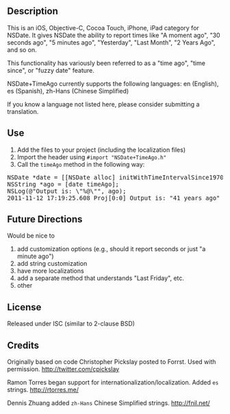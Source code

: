 ## Description

This is an iOS, Objective-C, Cocoa Touch, iPhone, iPad category for NSDate. It gives NSDate the ability to report times like "A moment ago", "30 seconds ago", "5 minutes ago", "Yesterday", "Last Month", "2 Years Ago", and so on.

This functionality has variously been referred to as a "time ago", "time since", or "fuzzy date" feature.

NSDate+TimeAgo currently supports the following languages: en (English), es (Spanish), zh-Hans (Chinese Simplified)

If you know a language not listed here, please consider submitting a translation.

## Use

1.  Add the files to your project (including the localization files)
2.  Import the header using  `#import "NSDate+TimeAgo.h"`
3.  Call the `timeAgo` method in the following way:

<pre>
NSDate *date = [[NSDate alloc] initWithTimeIntervalSince1970:0]
NSString *ago = [date timeAgo];
NSLog(@"Output is: \"%@\"", ago);
2011-11-12 17:19:25.608 Proj[0:0] Output is: "41 years ago"
</pre>

## Future Directions

Would be nice to

1.  add customization options (e.g., should it report seconds or just "a minute ago") 
2.  add string customization
3.  have more localizations
4.  add a separate method that understands "Last Friday", etc.
5.  other

## License

Released under ISC (similar to 2-clause BSD)

## Credits

Originally based on code Christopher Pickslay posted to Forrst. Used with permission. http://twitter.com/cpickslay 

Ramon Torres began support for internationalization/localization. Added `es` strings. http://rtorres.me/

Dennis Zhuang added `zh-Hans` Chinese Simplified strings. http://fnil.net/